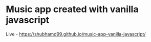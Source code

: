 # Music app created with vanilla javascript

Live - https://shubhamd99.github.io/music-app-vanilla-javascript/
